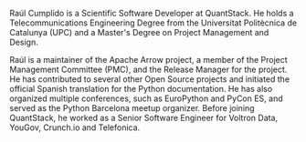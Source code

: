 Raúl Cumplido is a Scientific Software Developer at QuantStack. He holds a Telecommunications Engineering Degree from the Universitat Politècnica de Catalunya (UPC) and a Master's Degree on Project Management and Design.

Raúl is a maintainer of the Apache Arrow project, a member of the Project Management Committee (PMC), and the Release Manager for the project. He has contributed to several other Open Source projects and initiated the official Spanish translation for the Python documentation. He has also organized multiple conferences, such as EuroPython and PyCon ES, and served as the Python Barcelona meetup organizer. Before joining QuantStack, he worked as a Senior Software Engineer for Voltron Data, YouGov, Crunch.io and Telefonica.
